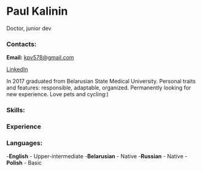 # Paul Kalinin

Doctor, junior dev

### Contacts:
**Email:** kpv578@gmail.com

[LinkedIn](https://www.linkedin.com/in/paul-kalinin-llb)

In 2017 graduated from Belarusian State Medical University. Personal traits and features: responsible, adaptable, organized. Permanently looking for new experience. Love pets and cycling:)

### Skills:

### Experience

### Languages:
-**English** - Upper-intermediate
-**Belarusian** - Native
-**Russian** - Native
-**Polish** - Basic
